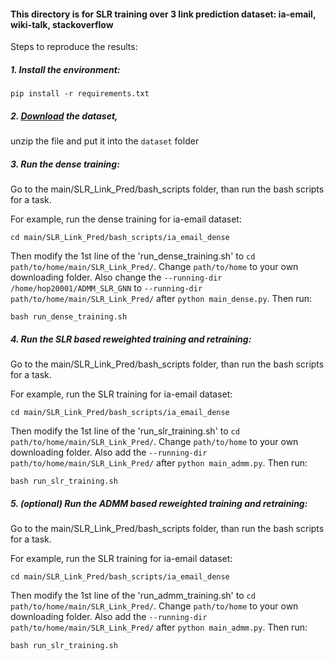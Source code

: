 #### This directory is for SLR training over 3 link prediction dataset: ia-email, wiki-talk, stackoverflow

Steps to reproduce the results:

##### 1. Install the environment: 

`pip install -r requirements.txt`
<br />

##### 2. <a href="https://drive.google.com/file/d/1PAQrf3jKDBUFO1tUZChYkFUt13zZLlTw/view?usp=sharing" target="_blank">Download</a> the dataset,  
unzip the file and put it into the `dataset` folder

##### 3. Run the dense training:

Go to the main/SLR_Link_Pred/bash_scripts folder, than run the bash scripts for a task. 

For example, run the dense training for ia-email dataset: 

`cd main/SLR_Link_Pred/bash_scripts/ia_email_dense`

Then modify the 1st line of the 'run_dense_training.sh' to `cd path/to/home/main/SLR_Link_Pred/`. Change `path/to/home` to your own downloading folder.
Also change the `--running-dir /home/hop20001/ADMM_SLR_GNN` to `--running-dir path/to/home/main/SLR_Link_Pred/` after `python main_dense.py`. Then run:

`bash run_dense_training.sh`
<br />


##### 4. Run the SLR based reweighted training and retraining:

Go to the main/SLR_Link_Pred/bash_scripts folder, than run the bash scripts for a task. 

For example, run the SLR training for ia-email dataset: 

`cd main/SLR_Link_Pred/bash_scripts/ia_email_dense`

Then modify the 1st line of the 'run_slr_training.sh' to `cd path/to/home/main/SLR_Link_Pred/`. Change `path/to/home` to your own downloading folder. Also add the `--running-dir path/to/home/main/SLR_Link_Pred/` after `python main_admm.py`. Then run:

`bash run_slr_training.sh`

##### 5. (optional) Run the ADMM based reweighted training and retraining:

Go to the main/SLR_Link_Pred/bash_scripts folder, than run the bash scripts for a task. 

For example, run the SLR training for ia-email dataset: 

`cd main/SLR_Link_Pred/bash_scripts/ia_email_dense`

Then modify the 1st line of the 'run_admm_training.sh' to `cd path/to/home/main/SLR_Link_Pred/`. Change `path/to/home` to your own downloading folder. Also add the `--running-dir path/to/home/main/SLR_Link_Pred/` after `python main_admm.py`. Then run:

`bash run_slr_training.sh`

